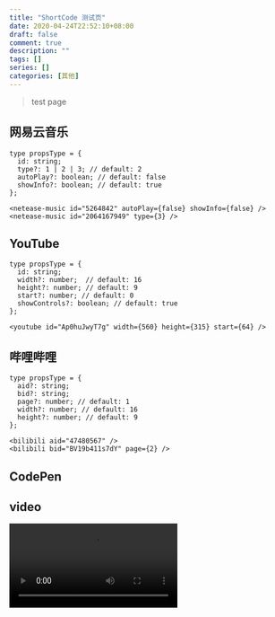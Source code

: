 ```yaml
---
title: "ShortCode 测试页"
date: 2020-04-24T22:52:10+08:00
draft: false
comment: true
description: ""
tags: []
series: []
categories: [其他]
---
```


>test page

## 网易云音乐

```tsx
type propsType = {
  id: string;
  type?: 1 | 2 | 3; // default: 2
  autoPlay?: boolean; // default: false
  showInfo?: boolean; // default: true
};

<netease-music id="5264842" autoPlay={false} showInfo={false} />
<netease-music id="2064167949" type={3} />
```

<netease-music id="5264842" autoPlay={false} showInfo={false} />
<netease-music id="2064167949" type={3} />

## YouTube

```tsx
type propsType = {
  id: string;
  width?: number;  // default: 16
  height?: number; // default: 9
  start?: number; // default: 0
  showControls?: boolean; // default: true
};

<youtube id="Ap0huJwyT7g" width={560} height={315} start={64} />
```

<youtube id="Ap0huJwyT7g" width={560} height={315} start={64} />

## 哔哩哔哩

```tsx
type propsType = {
  aid?: string;
  bid?: string;
  page?: number; // default: 1
  width?: number; // default: 16
  height?: number; // default: 9
};

<bilibili aid="47480567" />
<bilibili bid="BV19b411s7dY" page={2} />
```

<bilibili aid="47480567" />
<bilibili bid="BV19b411s7dY" page={2} />

## CodePen

<codepen id="OJRvrzO" theme="dark" />

## video

<video src="video/test.mp4" type="mp4" />
```
